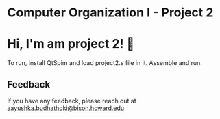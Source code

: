 
# Computer Organization I - Project 2



# Hi, I'm am project 2! 👋

To run, install QtSpim and load project2.s file in it. Assemble and run.


## Feedback

If you have any feedback, please reach out at aayushka.budhathoki@bison.howard.edu

